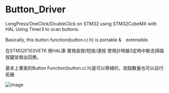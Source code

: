 # Button_Driver
LongPress/OneClick/DoubleClick on STM32 using STM32CubeMX with HAL
Using Timer3 to scan buttons.

Basically, this button function(button.c/.h) is portable &　extensible.

在STM32F103VET6 用HAL庫 實現長按/短按/連按
使用計時器3定時中斷去掃描按鍵並做出回應。

基本上專案的Button Function(button.c/.h)是可以移植的，按鈕數量也可以自行拓展

![image](https://github.com/EnChuang/Button_Driver/assets/34656086/b66dfaa2-3a68-4492-af12-44499b1e0ffa)
